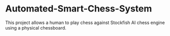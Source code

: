 # Automated-Smart-Chess-System
This project allows a human to play chess against Stockfish AI chess engine using a physical chessboard.
